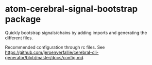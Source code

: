 # atom-cerebral-signal-bootstrap package

Quickly bootstrap signals/chains by adding imports and generating the different files.

Recommended configuration through rc files. See <https://github.com/jeroenverfallie/cerebral-cli-generator/blob/master/docs/config.md>.

